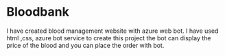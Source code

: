 # Bloodbank
I have created blood management website with azure web bot. I have used html ,css, azure bot service to create this project the bot can display the price of the blood and you can place the order with bot.
